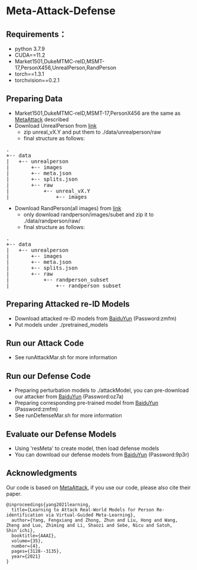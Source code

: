# Meta-Attack-Defense
## Requirements：
- python 3.7.9
- CUDA==11.2
- Market1501,DukeMTMC-reID,MSMT-17,PersonX456,UnrealPerson,RandPerson
- torch==1.3.1
- torchvision==0.2.1
## Preparing Data
- Market1501,DukeMTMC-reID,MSMT-17,PersonX456 are the same as [MetaAttack](https://github.com/FlyingRoastDuck/MetaAttack_AAAI21) described
- Download UnrealPerson from [link](https://github.com/FlyHighest/UnrealPerson)
    - zip unreal_vX.Y and put them to ./data/unrealperson/raw
    - final structure as follows:
<pre>
.
+-- data 
|   +-- unrealperson
|       +-- images
|       +-- meta.json
|       +-- splits.json
|       +-- raw
|           +-- unreal_vX.Y
|               +-- images
</pre>
 - Download RandPerson(all images) from [link](https://github.com/VideoObjectSearch/RandPerson)
    - only download randperson/images/subet and zip it to ./data/randperson/raw/
    - final structure as follows:
 <pre>
.
+-- data 
|   +-- unrealperson
|       +-- images
|       +-- meta.json
|       +-- splits.json
|       +-- raw
|           +-- randperson_subset
|               +-- randperson_subset
</pre>   
## Preparing Attacked re-ID Models
- Download attacked re-ID models from [BaiduYun](https://pan.baidu.com/s/1qH9rj0nJ_ovP8fQTOOzkdw) (Password:zmfm)
- Put models under ./pretrained_models
## Run our Attack Code
- See runAttackMar.sh for more information
## Run our Defense Code
- Preparing perturbation models to ./attackModel, you can pre-download our attacker from [BaiduYun](https://pan.baidu.com/s/1e-BNvD-JoAWTqSuEv27n-A) (Password:oz7a)
- Preparing corresponding pre-trained model from [BaiduYun](https://pan.baidu.com/s/1qH9rj0nJ_ovP8fQTOOzkdw) (Password:zmfm)
- See runDefenseMar.sh for more information
## Evaluate our Defense Models
- Using 'resMeta' to create model, then load defense models 
- You can download our defense models from [BaiduYun](https://pan.baidu.com/s/12ZHPx3lNOP__drjqZ6zO8g) (Password:9p3r)
## Acknowledgments
Our code is based on [MetaAttack](https://github.com/FlyingRoastDuck/MetaAttack_AAAI21), 
if you use our code, please also cite their paper.
```
@inproceedings{yang2021learning,
  title={Learning to Attack Real-World Models for Person Re-identification via Virtual-Guided Meta-Learning},
  author={Yang, Fengxiang and Zhong, Zhun and Liu, Hong and Wang, Zheng and Luo, Zhiming and Li, Shaozi and Sebe, Nicu and Satoh, Shin’ichi},
  booktitle={AAAI},
  volume={35},
  number={4},
  pages={3128--3135},
  year={2021}
}
```











